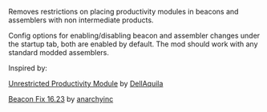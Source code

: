 Removes restrictions on placing productivity modules in beacons and assemblers with non intermediate products.

Config options for enabling/disabling beacon and assembler changes under the startup tab, both are enabled by default. The mod should work with any standard modded assemblers.

Inspired by:

[Unrestricted Productivity Module](https://mods.factorio.com/mod/UnrestrictedProductivityModule)
by [DellAquila](https://mods.factorio.com/user/DellAquila)

[Beacon Fix 16.23](https://mods.factorio.com/mod/beacon_fix)
by [anarchyinc](https://mods.factorio.com/user/anarchyinc)
